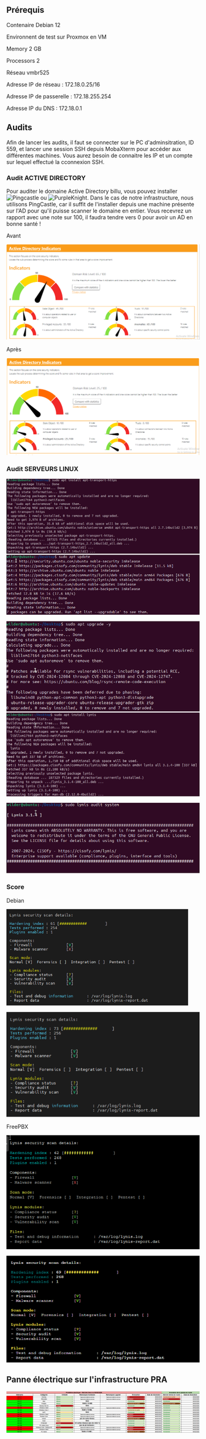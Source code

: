 ## Prérequis

Contenaire Debian 12

Environnent de test sur Proxmox en VM

  Memory 2 GB

  Processors 2

  Réseau vmbr525

  Adresse IP de réseau : 172.18.0.25/16

  Adresse IP de passerelle : 172.18.255.254

  Adresse IP du DNS : 172.18.0.1


  ## Audits

Afin de lancer les audits, il faut se connecter sur le PC d'adminsitration, ID 559, et lancer une session SSH depuis MobaXterm pour accéder aux différentes machines.  Vous aurez besoin de connaitre les IP et un compte sur lequel effectué la cconnexion SSH.
  

  ### Audit ACTIVE DIRECTORY 
  
  Pour auditer le domaine Active Directory billu, vous pouvez installer ![Pingcastle](https://www.pingcastle.com/) ou ![PurpleKnight](https://www.purple-knight.com/fr/). Dans le cas de notre infrastructure, nous utilisons PingCastle, car il suffit de l'installer depuis une machine présente sur l'AD pour qu'il puisse scanner le domaine en entier. Vous recevrez un rapport avec une note sur 100, il faudra tendre vers 0 pour avoir un AD en bonne santé ! 
  
  Avant 
  
  ![](../Ressources/S10/Pingcastle_3.png)

  Après 
  
  ![](../Ressources/S10/Pingcastle_2.png)



  
  ### Audit SERVEURS LINUX 

  ![](../Ressources/S10/S10_Install_Lynis_1.png)   ![](../Ressources/S10/S10_Install_Lynis_2.png) 
  
  ![](../Ressources/S10/S10_Install_Lynis_3.png)   ![](../Ressources/S10/S10_Install_Lynis_4.png) 
  
  ![](../Ressources/S10/S10_Install_Lynis_5.png)  


  ### Score 
  
  Debian
  
  ![](../Ressources/S10/S10_Scan_Lynis_Debian12_1.png)
  
  ![](../Ressources/S10/S10_Scan_Lynis_Debian12_2.png)

  FreePBX
  
  ![](../Ressources/S10/S10_Scan_Lynis_FreePBX1.png)
  
  ![](../Ressources/S10/S10_Scan_Lynis_FreePBX2.png)
  
  
  ## Panne électrique sur l'infrastructure PRA

  ![](../Ressources/S10/pra.png)
